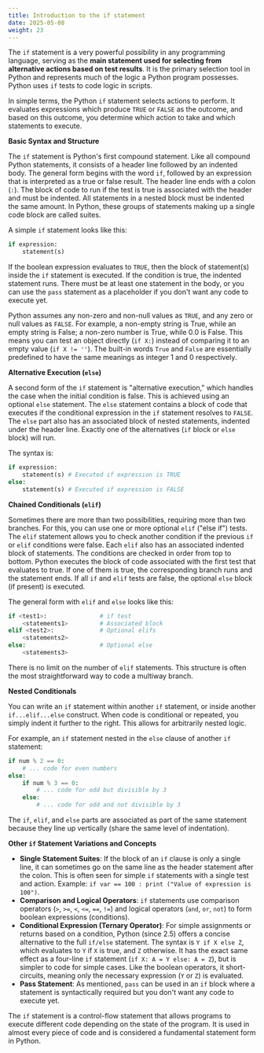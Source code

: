 ```yaml
---
title: Introduction to the if statement
date: 2025-05-08
weight: 23
---
```


The `if` statement is a very powerful possibility in any programming language, serving as the **main statement used for selecting from alternative actions based on test results**. It is the primary selection tool in Python and represents much of the logic a Python program possesses. Python uses `if` tests to code logic in scripts.

In simple terms, the Python `if` statement selects actions to perform. It evaluates expressions which produce `TRUE` or `FALSE` as the outcome, and based on this outcome, you determine which action to take and which statements to execute.

**Basic Syntax and Structure**

The `if` statement is Python's first compound statement. Like all compound Python statements, it consists of a header line followed by an indented body.
The general form begins with the word `if`, followed by an expression that is interpreted as a true or false result. The header line ends with a colon (`:`).
The block of code to run if the test is true is associated with the header and must be indented. All statements in a nested block must be indented the same amount. In Python, these groups of statements making up a single code block are called suites.

A simple `if` statement looks like this:
```python
if expression:
    statement(s)
```
If the boolean expression evaluates to `TRUE`, then the block of statement(s) inside the `if` statement is executed. If the condition is true, the indented statement runs. There must be at least one statement in the body, or you can use the `pass` statement as a placeholder if you don't want any code to execute yet.

Python assumes any non-zero and non-null values as `TRUE`, and any zero or null values as `FALSE`. For example, a non-empty string is True, while an empty string is False; a non-zero number is True, while 0.0 is False. This means you can test an object directly (`if X:`) instead of comparing it to an empty value (`if X != ''`). The built-in words `True` and `False` are essentially predefined to have the same meanings as integer 1 and 0 respectively.

**Alternative Execution (`else`)**

A second form of the `if` statement is "alternative execution," which handles the case when the initial condition is false. This is achieved using an optional `else` statement.
The `else` statement contains a block of code that executes if the conditional expression in the `if` statement resolves to `FALSE`. The `else` part also has an associated block of nested statements, indented under the header line. Exactly one of the alternatives (`if` block or `else` block) will run.

The syntax is:
```python
if expression:
    statement(s) # Executed if expression is TRUE
else:
    statement(s) # Executed if expression is FALSE
```

**Chained Conditionals (`elif`)**

Sometimes there are more than two possibilities, requiring more than two branches. For this, you can use one or more optional `elif` ("else if") tests.
The `elif` statement allows you to check another condition if the previous `if` or `elif` conditions were false. Each `elif` also has an associated indented block of statements.
The conditions are checked in order from top to bottom. Python executes the block of code associated with the first test that evaluates to true. If one of them is true, the corresponding branch runs and the statement ends. If all `if` and `elif` tests are false, the optional `else` block (if present) is executed.

The general form with `elif` and `else` looks like this:
```python
if <test1>:               # if test
    <statements1>         # Associated block
elif <test2>:             # Optional elifs
    <statements2>
else:                     # Optional else
    <statements3>
```
There is no limit on the number of `elif` statements. This structure is often the most straightforward way to code a multiway branch.

**Nested Conditionals**

You can write an `if` statement within another `if` statement, or inside another `if...elif...else` construct. When code is conditional or repeated, you simply indent it further to the right. This allows for arbitrarily nested logic.

For example, an `if` statement nested in the `else` clause of another `if` statement:
```python
if num % 2 == 0:
    # ... code for even numbers
else:
    if num % 3 == 0:
        # ... code for odd but divisible by 3
    else:
        # ... code for odd and not divisible by 3
```
The `if`, `elif`, and `else` parts are associated as part of the same statement because they line up vertically (share the same level of indentation).

**Other `if` Statement Variations and Concepts**

*   **Single Statement Suites**: If the block of an `if` clause is only a single line, it can sometimes go on the same line as the header statement after the colon. This is often seen for simple `if` statements with a single test and action. Example: `if var == 100 : print ("Value of expression is 100")`.
*   **Comparison and Logical Operators**: `if` statements use comparison operators (`>`, `>=`, `<`, `<=`, `==`, `!=`) and logical operators (`and`, `or`, `not`) to form boolean expressions (conditions).
*   **Conditional Expression (Ternary Operator)**: For simple assignments or returns based on a condition, Python (since 2.5) offers a concise alternative to the full `if/else` statement. The syntax is `Y if X else Z`, which evaluates to `Y` if `X` is true, and `Z` otherwise. It has the exact same effect as a four-line `if` statement (`if X: A = Y else: A = Z`), but is simpler to code for simple cases. Like the boolean operators, it short-circuits, meaning only the necessary expression (`Y` or `Z`) is evaluated.
*   **Pass Statement**: As mentioned, `pass` can be used in an `if` block where a statement is syntactically required but you don't want any code to execute yet.

The `if` statement is a control-flow statement that allows programs to execute different code depending on the state of the program. It is used in almost every piece of code and is considered a fundamental statement form in Python.